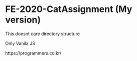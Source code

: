 # FE-2020-CatAssignment (My version)
<p>This doesnt care directory structure</p>
<p>Only Vanila JS</p>
<p>https://programmers.co.kr/</p>
